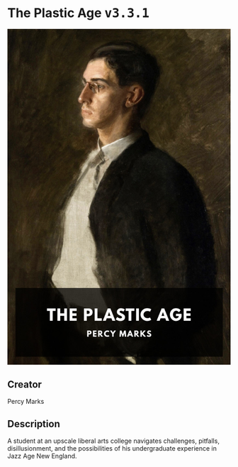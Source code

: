 
# The Plastic Age <kbd>v3.3.1</kbd>

<center>
  <img src="./cover-1024.jpg"/>
</center>

## Creator
Percy Marks

## Description
A student at an upscale liberal arts college navigates challenges, pitfalls, disillusionment, and the possibilities of his undergraduate experience in Jazz Age New England.
